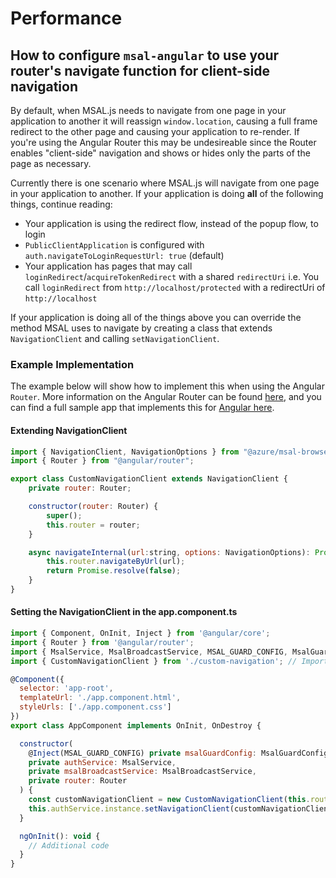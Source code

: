 # Performance

## How to configure `msal-angular` to use your router's navigate function for client-side navigation

By default, when MSAL.js needs to navigate from one page in your application to another it will reassign `window.location`, causing a full frame redirect to the other page and causing your application to re-render. If you're using the Angular Router this may be undesireable since the Router enables "client-side" navigation and shows or hides only the parts of the page as necessary.

Currently there is one scenario where MSAL.js will navigate from one page in your application to another. If your application is doing **all** of the following things, continue reading:

- Your application is using the redirect flow, instead of the popup flow, to login
- `PublicClientApplication` is configured with `auth.navigateToLoginRequestUrl: true` (default)
- Your application has pages that may call `loginRedirect`/`acquireTokenRedirect` with a shared `redirectUri` i.e. You call `loginRedirect` from `http://localhost/protected` with a redirectUri of `http://localhost`

If your application is doing all of the things above you can override the method MSAL uses to navigate by creating a class that extends `NavigationClient` and calling `setNavigationClient`.

### Example Implementation

The example below will show how to implement this when using the Angular `Router`. More information on the Angular Router can be found [here](https://angular.io/guide/router), and you can find a full sample app that implements this for [Angular here](https://github.com/AzureAD/microsoft-authentication-library-for-js/tree/dev/samples/msal-angular-v2-samples/angular10-sample-app).

#### Extending NavigationClient

```javascript
import { NavigationClient, NavigationOptions } from "@azure/msal-browser";
import { Router } from "@angular/router";

export class CustomNavigationClient extends NavigationClient {
    private router: Router;

    constructor(router: Router) {
        super();
        this.router = router;
    }

    async navigateInternal(url:string, options: NavigationOptions): Promise<boolean> {
        this.router.navigateByUrl(url);
        return Promise.resolve(false);
    }
}
```

#### Setting the NavigationClient in the app.component.ts

```javascript
import { Component, OnInit, Inject } from '@angular/core';
import { Router } from '@angular/router';
import { MsalService, MsalBroadcastService, MSAL_GUARD_CONFIG, MsalGuardConfiguration } from '@azure/msal-angular';
import { CustomNavigationClient } from './custom-navigation'; // Import locally

@Component({
  selector: 'app-root',
  templateUrl: './app.component.html',
  styleUrls: ['./app.component.css']
})
export class AppComponent implements OnInit, OnDestroy {

  constructor(
    @Inject(MSAL_GUARD_CONFIG) private msalGuardConfig: MsalGuardConfiguration,
    private authService: MsalService,
    private msalBroadcastService: MsalBroadcastService,
    private router: Router
  ) {
    const customNavigationClient = new CustomNavigationClient(this.router);
    this.authService.instance.setNavigationClient(customNavigationClient);
  }

  ngOnInit(): void {
    // Additional code
  }
}

```
